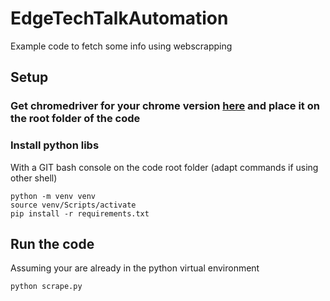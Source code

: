 # EdgeTechTalkAutomation
Example code to fetch some info using webscrapping

## Setup

### Get chromedriver for your chrome version [here](https://chromedriver.chromium.org/downloads) and place it on the root folder of the code

### Install python libs
With a GIT bash console on the code root folder (adapt commands if using other shell)
```
python -m venv venv
source venv/Scripts/activate
pip install -r requirements.txt
```

## Run the code
Assuming your are already in the python virtual environment
```
python scrape.py
```